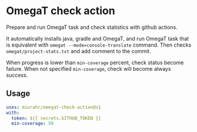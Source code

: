 # OmegaT check action

Prepare and run OmegaT task and check statistics with github actions.

It automatically installs java, gradle and OmegaT, and run OmegaT task 
that is equivalent with `omegat --mode=console-translate` command.
Then checks `omegat/project-stats.txt` and add comment to the commit.

When progress is lower than `min-coverage` percent, check status become failure.
When not specified `min-coverage`, check will become always success.

## Usage

```yaml
uses: miurahr/omegat-check-action@v1
with:
  token: ${{ secrets.GITHUB_TOKEN }}
  min-coverage: 50
```
